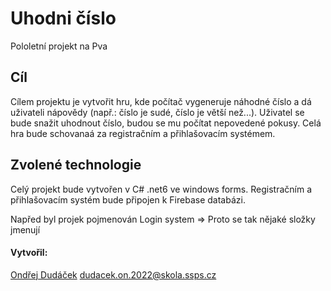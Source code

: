# Uhodni číslo
Pololetní projekt na Pva


## Cíl
 Cílem projektu je vytvořit hru, kde počítač vygeneruje náhodné číslo a dá uživateli nápovědy (např.: číslo je sudé, číslo je větší než...). Uživatel se bude snažit uhodnout číslo, budou se mu počítat nepovedené pokusy. Celá hra bude schovanaá za registračním a přihlašovacím systémem.

## Zvolené technologie
 Celý projekt bude vytvořen v C# .net6 ve windows forms. Registračním a přihlašovacím systém bude připojen k Firebase databázi.

Napřed byl projek pojmenován Login system => Proto se tak nějaké složky jmenují

#### Vytvořil:
 [Ondřej Dudáček](https://github.com/OndrejDudacek)
dudacek.on.2022@skola.ssps.cz

